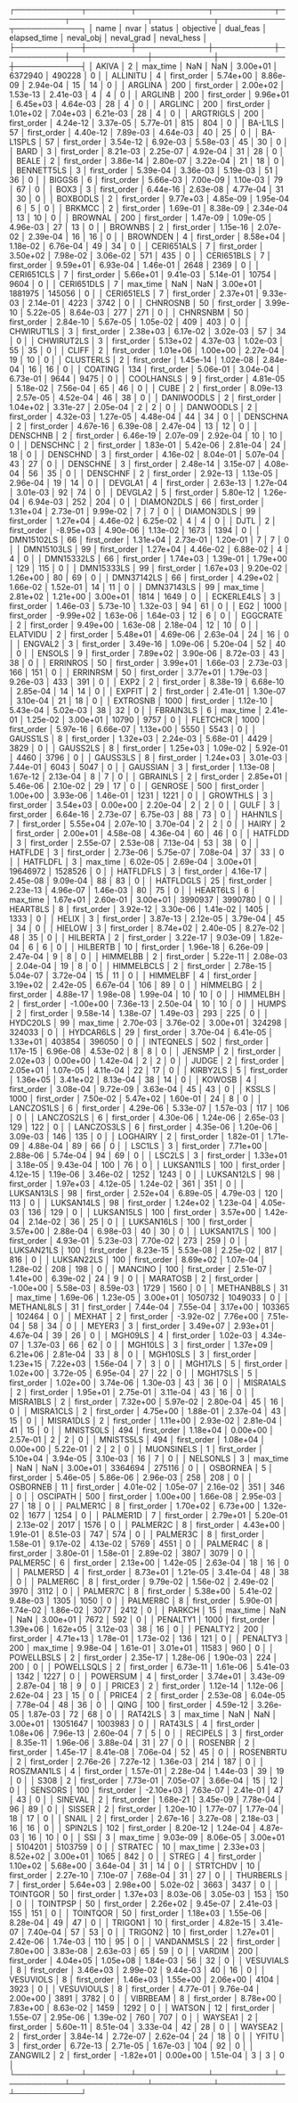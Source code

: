 ┌────────────┬────────┬─────────────┬───────────┬───────────┬──────────────┬───────────┬────────────┬────────────┐
│       name │   nvar │      status │ objective │ dual_feas │ elapsed_time │ neval_obj │ neval_grad │ neval_hess │
├────────────┼────────┼─────────────┼───────────┼───────────┼──────────────┼───────────┼────────────┼────────────┤
│      AKIVA │      2 │    max_time │       NaN │       NaN │     3.00e+01 │   6372940 │     490228 │          0 │
│   ALLINITU │      4 │ first_order │  5.74e+00 │  8.86e-09 │     2.94e-04 │        15 │         14 │          0 │
│    ARGLINA │    200 │ first_order │  2.00e+02 │  1.53e-13 │     2.41e-03 │         4 │          4 │          0 │
│    ARGLINB │    200 │ first_order │  9.96e+01 │  6.45e+03 │     4.64e-03 │        28 │          4 │          0 │
│    ARGLINC │    200 │ first_order │  1.01e+02 │  7.04e+03 │     6.21e-03 │        28 │          4 │          0 │
│  ARGTRIGLS │    200 │ first_order │  4.24e-12 │  3.37e-05 │     5.77e-01 │       815 │        804 │          0 │
│    BA-L1LS │     57 │ first_order │  4.40e-12 │  7.89e-03 │     4.64e-03 │        40 │         25 │          0 │
│  BA-L1SPLS │     57 │ first_order │  3.54e-12 │  6.92e-03 │     5.58e-03 │        45 │         30 │          0 │
│       BARD │      3 │ first_order │  8.21e-03 │  2.25e-07 │     4.92e-04 │        31 │         28 │          0 │
│      BEALE │      2 │ first_order │  3.86e-14 │  2.80e-07 │     3.22e-04 │        21 │         18 │          0 │
│ BENNETT5LS │      3 │ first_order │  5.39e-04 │  3.36e-03 │     5.19e-03 │        51 │         36 │          0 │
│     BIGGS6 │      6 │ first_order │  5.66e-03 │  7.00e-09 │     1.10e-03 │        79 │         67 │          0 │
│       BOX3 │      3 │ first_order │  6.44e-16 │  2.63e-08 │     4.77e-04 │        31 │         30 │          0 │
│   BOXBODLS │      2 │ first_order │  9.77e+03 │  4.85e-09 │     1.95e-04 │         6 │          5 │          0 │
│     BRKMCC │      2 │ first_order │  1.69e-01 │  8.38e-09 │     2.34e-04 │        13 │         10 │          0 │
│    BROWNAL │    200 │ first_order │  1.47e-09 │  1.09e-05 │     4.96e-03 │        27 │         13 │          0 │
│    BROWNBS │      2 │ first_order │  1.15e-16 │  2.07e-02 │     2.39e-04 │        16 │         16 │          0 │
│   BROWNDEN │      4 │ first_order │  8.58e+04 │  1.18e-02 │     6.76e-04 │        49 │         34 │          0 │
│ CERI651ALS │      7 │ first_order │  3.50e+02 │  7.98e-02 │     3.06e-02 │       571 │        435 │          0 │
│ CERI651BLS │      7 │ first_order │  9.59e+01 │  6.93e-04 │     1.46e-01 │      2648 │       2369 │          0 │
│ CERI651CLS │      7 │ first_order │  5.66e+01 │  9.41e-03 │     5.14e-01 │     10754 │       9604 │          0 │
│ CERI651DLS │      7 │    max_time │       NaN │       NaN │     3.00e+01 │   1881975 │     145056 │          0 │
│ CERI651ELS │      7 │ first_order │  2.37e+01 │  9.33e-03 │     2.14e-01 │      4223 │       3742 │          0 │
│   CHNROSNB │     50 │ first_order │  3.99e-10 │  5.22e-05 │     8.64e-03 │       277 │        271 │          0 │
│   CHNRSNBM │     50 │ first_order │  2.84e-10 │  5.67e-05 │     1.05e-02 │       409 │        403 │          0 │
│ CHWIRUT1LS │      3 │ first_order │  2.38e+03 │  6.17e-02 │     3.02e-03 │        57 │         34 │          0 │
│ CHWIRUT2LS │      3 │ first_order │  5.13e+02 │  4.37e-03 │     1.02e-03 │        55 │         35 │          0 │
│      CLIFF │      2 │ first_order │  1.01e+06 │  1.00e+00 │     2.27e-04 │        19 │         10 │          0 │
│  CLUSTERLS │      2 │ first_order │  1.45e-14 │  1.02e-08 │     2.84e-04 │        16 │         16 │          0 │
│    COATING │    134 │ first_order │  5.06e-01 │  3.04e-04 │     6.73e-01 │      9644 │       9475 │          0 │
│ COOLHANSLS │      9 │ first_order │  4.81e-05 │  5.18e-02 │     7.56e-04 │        65 │         46 │          0 │
│       CUBE │      2 │ first_order │  8.09e-13 │  2.57e-05 │     4.52e-04 │        46 │         38 │          0 │
│ DANIWOODLS │      2 │ first_order │  1.04e+02 │  3.31e-27 │     2.05e-04 │         2 │          2 │          0 │
│  DANWOODLS │      2 │ first_order │  4.32e-03 │  1.27e-05 │     4.48e-04 │        44 │         34 │          0 │
│   DENSCHNA │      2 │ first_order │  4.67e-16 │  6.39e-08 │     2.47e-04 │        13 │         12 │          0 │
│   DENSCHNB │      2 │ first_order │  6.46e-19 │  2.07e-09 │     2.92e-04 │        10 │         10 │          0 │
│   DENSCHNC │      2 │ first_order │  1.83e-01 │  5.42e-06 │     2.81e-04 │        24 │         18 │          0 │
│   DENSCHND │      3 │ first_order │  4.16e-02 │  8.04e-01 │     5.07e-04 │        43 │         27 │          0 │
│   DENSCHNE │      3 │ first_order │  2.48e-14 │  3.15e-07 │     4.08e-04 │        56 │         35 │          0 │
│   DENSCHNF │      2 │ first_order │  2.92e-13 │  1.13e-05 │     2.96e-04 │        19 │         14 │          0 │
│    DEVGLA1 │      4 │ first_order │  2.63e-13 │  1.27e-04 │     3.01e-03 │        92 │         74 │          0 │
│    DEVGLA2 │      5 │ first_order │  5.80e-12 │  1.26e-04 │     6.94e-03 │       252 │        204 │          0 │
│ DIAMON2DLS │     66 │ first_order │  1.31e+04 │  2.73e-01 │     9.99e-02 │         7 │          7 │          0 │
│ DIAMON3DLS │     99 │ first_order │  1.27e+04 │  4.46e-02 │     6.25e-02 │         4 │          4 │          0 │
│       DJTL │      2 │ first_order │ -8.95e+03 │  4.90e-06 │     1.13e-02 │      1673 │       1394 │          0 │
│ DMN15102LS │     66 │ first_order │  1.31e+04 │  2.73e-01 │     1.20e-01 │         7 │          7 │          0 │
│ DMN15103LS │     99 │ first_order │  1.27e+04 │  4.46e-02 │     6.88e-02 │         4 │          4 │          0 │
│ DMN15332LS │     66 │ first_order │  1.74e+03 │  1.39e-01 │     1.79e+00 │       129 │        115 │          0 │
│ DMN15333LS │     99 │ first_order │  1.67e+03 │  9.20e-02 │     1.26e+00 │        80 │         69 │          0 │
│ DMN37142LS │     66 │ first_order │  4.29e+02 │  1.66e-02 │     1.52e-01 │        14 │         11 │          0 │
│ DMN37143LS │     99 │    max_time │  2.81e+02 │  1.21e+00 │     3.00e+01 │      1814 │       1649 │          0 │
│ ECKERLE4LS │      3 │ first_order │  1.46e-03 │  5.73e-10 │     1.32e-03 │        94 │         61 │          0 │
│        EG2 │   1000 │ first_order │ -9.99e+02 │  1.63e-06 │     1.64e-03 │        12 │          6 │          0 │
│   EGGCRATE │      2 │ first_order │  9.49e+00 │  1.63e-08 │     2.18e-04 │        12 │         10 │          0 │
│   ELATVIDU │      2 │ first_order │  5.48e+01 │  4.69e-06 │     2.63e-04 │        24 │         16 │          0 │
│    ENGVAL2 │      3 │ first_order │  3.49e-16 │  1.09e-06 │     5.20e-04 │        52 │         40 │          0 │
│     ENSOLS │      9 │ first_order │  7.89e+02 │  3.90e-06 │     8.72e-03 │        43 │         38 │          0 │
│   ERRINROS │     50 │ first_order │  3.99e+01 │  1.66e-03 │     2.73e-03 │       166 │        151 │          0 │
│   ERRINRSM │     50 │ first_order │  3.77e+01 │  1.79e-03 │     9.26e-03 │       433 │        391 │          0 │
│       EXP2 │      2 │ first_order │  8.38e-19 │  6.68e-10 │     2.85e-04 │        14 │         14 │          0 │
│     EXPFIT │      2 │ first_order │  2.41e-01 │  1.30e-07 │     3.10e-04 │        21 │         18 │          0 │
│   EXTROSNB │   1000 │ first_order │  1.12e-10 │  5.43e-04 │     5.02e-03 │        38 │         32 │          0 │
│  FBRAIN3LS │      6 │    max_time │  2.41e-01 │  1.25e-02 │     3.00e+01 │     10790 │       9757 │          0 │
│   FLETCHCR │   1000 │ first_order │  5.97e-16 │  6.66e-07 │     1.13e+00 │      5550 │       5543 │          0 │
│   GAUSS1LS │      8 │ first_order │  1.32e+03 │  2.24e-03 │     5.68e-01 │      4429 │       3829 │          0 │
│   GAUSS2LS │      8 │ first_order │  1.25e+03 │  1.09e-02 │     5.92e-01 │      4460 │       3796 │          0 │
│   GAUSS3LS │      8 │ first_order │  1.24e+03 │  3.01e-03 │     7.44e-01 │      6043 │       5047 │          0 │
│   GAUSSIAN │      3 │ first_order │  1.13e-08 │  1.67e-12 │     2.13e-04 │         8 │          7 │          0 │
│   GBRAINLS │      2 │ first_order │  2.85e+01 │  5.46e-06 │     2.10e-02 │        29 │         17 │          0 │
│    GENROSE │    500 │ first_order │  1.00e+00 │  3.93e-06 │     1.46e-01 │      1231 │       1221 │          0 │
│   GROWTHLS │      3 │ first_order │  3.54e+03 │  0.00e+00 │     2.20e-04 │         2 │          2 │          0 │
│       GULF │      3 │ first_order │  6.64e-16 │  2.73e-07 │     6.75e-03 │        88 │         73 │          0 │
│    HAHN1LS │      7 │ first_order │  5.55e+04 │  2.07e-10 │     3.70e-04 │         2 │          2 │          0 │
│      HAIRY │      2 │ first_order │  2.00e+01 │  4.58e-08 │     4.36e-04 │        60 │         46 │          0 │
│    HATFLDD │      3 │ first_order │  2.55e-07 │  2.53e-08 │     7.13e-04 │        53 │         38 │          0 │
│    HATFLDE │      3 │ first_order │  2.73e-06 │  5.75e-07 │     7.08e-04 │        37 │         33 │          0 │
│   HATFLDFL │      3 │    max_time │  6.02e-05 │  2.69e-04 │     3.00e+01 │  19646972 │    1528526 │          0 │
│  HATFLDFLS │      3 │ first_order │  4.16e-17 │  2.45e-08 │     9.09e-04 │        88 │         83 │          0 │
│  HATFLDGLS │     25 │ first_order │  2.23e-13 │  4.96e-07 │     1.46e-03 │        80 │         75 │          0 │
│   HEART6LS │      6 │    max_time │  1.67e+01 │  2.60e-01 │     3.00e+01 │   3990937 │    3990780 │          0 │
│   HEART8LS │      8 │ first_order │  3.92e-12 │  3.30e-06 │     1.41e-02 │      1405 │       1333 │          0 │
│      HELIX │      3 │ first_order │  3.87e-13 │  2.12e-05 │     3.79e-04 │        45 │         34 │          0 │
│     HIELOW │      3 │ first_order │  8.74e+02 │  2.40e-05 │     8.27e-02 │        48 │         35 │          0 │
│   HILBERTA │      2 │ first_order │  3.22e-17 │  9.03e-09 │     1.82e-04 │         6 │          6 │          0 │
│   HILBERTB │     10 │ first_order │  1.96e-18 │  6.26e-09 │     2.47e-04 │         9 │          8 │          0 │
│   HIMMELBB │      2 │ first_order │  5.22e-11 │  2.08e-03 │     2.04e-04 │        19 │          8 │          0 │
│ HIMMELBCLS │      2 │ first_order │  2.78e-15 │  5.04e-07 │     3.72e-04 │        15 │         11 │          0 │
│   HIMMELBF │      4 │ first_order │  3.19e+02 │  2.42e-05 │     6.67e-04 │       106 │         89 │          0 │
│   HIMMELBG │      2 │ first_order │  4.88e-17 │  1.98e-08 │     1.99e-04 │        10 │         10 │          0 │
│   HIMMELBH │      2 │ first_order │ -1.00e+00 │  7.36e-13 │     2.50e-04 │        10 │         10 │          0 │
│      HUMPS │      2 │ first_order │  9.58e-14 │  1.38e-07 │     1.49e-03 │       293 │        225 │          0 │
│   HYDC20LS │     99 │    max_time │  2.70e-03 │  3.76e-02 │     3.00e+01 │    324298 │     324033 │          0 │
│  HYDCAR6LS │     29 │ first_order │  3.70e-04 │  6.41e-05 │     1.33e+01 │    403854 │     396050 │          0 │
│  INTEQNELS │    502 │ first_order │  1.17e-15 │  6.96e-08 │     4.53e-02 │         8 │          8 │          0 │
│     JENSMP │      2 │ first_order │  2.02e+03 │  0.00e+00 │     1.42e-04 │         2 │          2 │          0 │
│      JUDGE │      2 │ first_order │  2.05e+01 │  1.07e-05 │     4.11e-04 │        22 │         17 │          0 │
│   KIRBY2LS │      5 │ first_order │  1.36e+05 │  3.41e+02 │     8.13e-04 │        38 │         14 │          0 │
│     KOWOSB │      4 │ first_order │  3.08e-04 │  9.72e-09 │     3.63e-04 │        45 │         43 │          0 │
│      KSSLS │   1000 │ first_order │  7.50e-02 │  5.47e+02 │     1.60e-01 │        24 │          8 │          0 │
│ LANCZOS1LS │      6 │ first_order │  4.29e-06 │  5.33e-07 │     1.57e-03 │       117 │        106 │          0 │
│ LANCZOS2LS │      6 │ first_order │  4.30e-06 │  1.24e-06 │     2.65e-03 │       129 │        122 │          0 │
│ LANCZOS3LS │      6 │ first_order │  4.35e-06 │  1.20e-06 │     3.09e-03 │       146 │        135 │          0 │
│   LOGHAIRY │      2 │ first_order │  1.82e-01 │  1.71e-09 │     4.88e-04 │        89 │         66 │          0 │
│     LSC1LS │      3 │ first_order │  7.71e+00 │  2.88e-06 │     5.74e-04 │        94 │         69 │          0 │
│     LSC2LS │      3 │ first_order │  1.33e+01 │  3.18e-05 │     9.43e-04 │       100 │         76 │          0 │
│ LUKSAN11LS │    100 │ first_order │  4.12e-15 │  1.19e-06 │     3.46e-02 │      1252 │       1243 │          0 │
│ LUKSAN12LS │     98 │ first_order │  1.97e+03 │  4.12e-05 │     1.24e-02 │       361 │        351 │          0 │
│ LUKSAN13LS │     98 │ first_order │  2.52e+04 │  6.89e-05 │     4.79e-03 │       120 │        113 │          0 │
│ LUKSAN14LS │     98 │ first_order │  1.24e+02 │  1.23e-04 │     4.05e-03 │       136 │        129 │          0 │
│ LUKSAN15LS │    100 │ first_order │  3.57e+00 │  1.42e-04 │     2.14e-02 │        36 │         25 │          0 │
│ LUKSAN16LS │    100 │ first_order │  3.57e+00 │  2.88e-04 │     6.98e-03 │        40 │         30 │          0 │
│ LUKSAN17LS │    100 │ first_order │  4.93e-01 │  5.23e-03 │     7.70e-02 │       273 │        259 │          0 │
│ LUKSAN21LS │    100 │ first_order │  8.23e-15 │  5.53e-08 │     2.25e-02 │       817 │        816 │          0 │
│ LUKSAN22LS │    100 │ first_order │  8.69e+02 │  1.07e-04 │     1.28e-02 │       208 │        198 │          0 │
│    MANCINO │    100 │ first_order │  2.51e-07 │  1.41e+00 │     6.39e-02 │        24 │          9 │          0 │
│   MARATOSB │      2 │ first_order │ -1.00e+00 │  5.58e-03 │     8.59e-03 │      1729 │       1560 │          0 │
│ METHANB8LS │     31 │    max_time │  1.69e-06 │  1.23e-05 │     3.00e+01 │   1050732 │    1049033 │          0 │
│ METHANL8LS │     31 │ first_order │  7.44e-04 │  7.55e-04 │     3.17e+00 │    103365 │     102464 │          0 │
│     MEXHAT │      2 │ first_order │ -3.92e-02 │  7.76e+00 │     7.51e-04 │        58 │         34 │          0 │
│     MEYER3 │      3 │ first_order │  3.49e+07 │  2.93e+01 │     4.67e-04 │        39 │         26 │          0 │
│    MGH09LS │      4 │ first_order │  1.02e-03 │  4.34e-07 │     1.37e-03 │        66 │         62 │          0 │
│    MGH10LS │      3 │ first_order │  1.37e+09 │  6.21e+06 │     2.81e-04 │        33 │          8 │          0 │
│   MGH10SLS │      3 │ first_order │  1.23e+15 │  7.22e+03 │     1.56e-04 │         7 │          3 │          0 │
│    MGH17LS │      5 │ first_order │  1.02e+00 │  3.72e-05 │     6.95e-04 │        27 │         22 │          0 │
│   MGH17SLS │      5 │ first_order │  1.02e+00 │  3.74e-06 │     1.30e-03 │        43 │         36 │          0 │
│  MISRA1ALS │      2 │ first_order │  1.95e+01 │  2.75e-01 │     3.11e-04 │        43 │         16 │          0 │
│  MISRA1BLS │      2 │ first_order │  7.32e+00 │  5.97e-02 │     2.80e-04 │        45 │         16 │          0 │
│  MISRA1CLS │      2 │ first_order │  4.75e+00 │  1.88e-01 │     2.37e-04 │        43 │         15 │          0 │
│  MISRA1DLS │      2 │ first_order │  1.11e+00 │  2.93e-02 │     2.81e-04 │        41 │         15 │          0 │
│  MNISTS0LS │    494 │ first_order │  1.18e+04 │  0.00e+00 │     2.57e-01 │         2 │          2 │          0 │
│  MNISTS5LS │    494 │ first_order │  1.08e+04 │  0.00e+00 │     5.22e-01 │         2 │          2 │          0 │
│ MUONSINELS │      1 │ first_order │  5.10e+04 │  3.94e-05 │     3.10e-03 │        16 │          7 │          0 │
│   NELSONLS │      3 │    max_time │       NaN │       NaN │     3.00e+01 │   3364694 │     275116 │          0 │
│   OSBORNEA │      5 │ first_order │  5.46e-05 │  5.86e-06 │     2.96e-03 │       258 │        208 │          0 │
│   OSBORNEB │     11 │ first_order │  4.01e-02 │  1.05e-07 │     2.16e-02 │       351 │        346 │          0 │
│   OSCIPATH │    500 │ first_order │  1.00e+00 │  1.66e-08 │     2.95e-03 │        27 │         18 │          0 │
│   PALMER1C │      8 │ first_order │  1.70e+02 │  6.73e+00 │     1.32e-02 │      1677 │       1254 │          0 │
│   PALMER1D │      7 │ first_order │  2.79e+01 │  5.20e-01 │     2.13e-02 │      2017 │       1576 │          0 │
│   PALMER2C │      8 │ first_order │  4.43e+00 │  1.91e-01 │     8.51e-03 │       747 │        574 │          0 │
│   PALMER3C │      8 │ first_order │  1.58e-01 │  9.17e-02 │     4.13e-02 │      5769 │       4551 │          0 │
│   PALMER4C │      8 │ first_order │  3.80e-01 │  1.58e-01 │     2.89e-02 │      3807 │       3079 │          0 │
│   PALMER5C │      6 │ first_order │  2.13e+00 │  1.42e-05 │     2.63e-04 │        18 │         16 │          0 │
│   PALMER5D │      4 │ first_order │  8.73e+01 │  1.21e-05 │     3.41e-04 │        48 │         38 │          0 │
│   PALMER6C │      8 │ first_order │  9.79e-02 │  1.56e-02 │     2.49e-02 │      3970 │       3112 │          0 │
│   PALMER7C │      8 │ first_order │  5.38e+00 │  5.41e-02 │     9.48e-03 │      1305 │       1050 │          0 │
│   PALMER8C │      8 │ first_order │  5.90e-01 │  1.74e-02 │     1.86e-02 │      3077 │       2412 │          0 │
│     PARKCH │     15 │    max_time │       NaN │       NaN │     3.00e+01 │      7672 │        592 │          0 │
│   PENALTY1 │   1000 │ first_order │  1.39e+06 │  1.62e+05 │     3.12e-03 │        38 │         16 │          0 │
│   PENALTY2 │    200 │ first_order │  4.71e+13 │  1.78e-01 │     1.73e-02 │       136 │        121 │          0 │
│   PENALTY3 │    200 │    max_time │  9.98e-04 │  1.61e-01 │     3.01e+01 │     11583 │        960 │          0 │
│ POWELLBSLS │      2 │ first_order │  2.35e-17 │  1.28e-06 │     1.90e-03 │       224 │        200 │          0 │
│ POWELLSQLS │      2 │ first_order │  6.73e-11 │  1.61e-06 │     5.41e-03 │      1342 │       1227 │          0 │
│   POWERSUM │      4 │ first_order │  3.74e+01 │  3.43e-09 │     2.87e-04 │        18 │          9 │          0 │
│     PRICE3 │      2 │ first_order │  1.12e-14 │  1.12e-06 │     2.62e-04 │        23 │         15 │          0 │
│     PRICE4 │      2 │ first_order │  2.53e-08 │  6.04e-05 │     7.78e-04 │        48 │         36 │          0 │
│       QING │    100 │ first_order │  4.59e-12 │  3.26e-05 │     1.87e-03 │        72 │         68 │          0 │
│    RAT42LS │      3 │    max_time │       NaN │       NaN │     3.00e+01 │  13051647 │    1003983 │          0 │
│    RAT43LS │      4 │ first_order │  1.08e+06 │  7.96e-13 │     2.60e-04 │         7 │          5 │          0 │
│   RECIPELS │      3 │ first_order │  8.35e-11 │  1.96e-06 │     3.88e-04 │        31 │         27 │          0 │
│    ROSENBR │      2 │ first_order │  1.45e-17 │  8.41e-08 │     7.06e-04 │        52 │         45 │          0 │
│  ROSENBRTU │      2 │ first_order │  2.76e-26 │  7.27e-12 │     1.36e-03 │       214 │        187 │          0 │
│ ROSZMAN1LS │      4 │ first_order │  1.57e-01 │  2.28e-04 │     1.44e-03 │        39 │         19 │          0 │
│       S308 │      2 │ first_order │  7.73e-01 │  7.05e-07 │     3.66e-04 │        15 │         12 │          0 │
│    SENSORS │    100 │ first_order │ -2.10e+03 │  7.63e-07 │     2.41e-01 │        47 │         43 │          0 │
│    SINEVAL │      2 │ first_order │  1.68e-21 │  3.45e-09 │     7.78e-04 │        96 │         89 │          0 │
│     SISSER │      2 │ first_order │  1.20e-10 │  1.77e-07 │     1.77e-04 │        18 │         17 │          0 │
│      SNAIL │      2 │ first_order │  2.67e-16 │  3.27e-08 │     2.18e-03 │        16 │         16 │          0 │
│    SPIN2LS │    102 │ first_order │  8.20e-12 │  1.24e-04 │     4.87e-03 │        16 │         10 │          0 │
│        SSI │      3 │    max_time │  9.03e-09 │  8.06e-05 │     3.00e+01 │   5104201 │    5103759 │          0 │
│    STRATEC │     10 │    max_time │  2.33e+03 │  8.52e+02 │     3.00e+01 │      1065 │        842 │          0 │
│      STREG │      4 │ first_order │  1.10e+02 │  5.68e+00 │     3.64e-04 │        31 │         14 │          0 │
│   STRTCHDV │     10 │ first_order │  2.27e-10 │  7.10e-07 │     7.68e-04 │        31 │         27 │          0 │
│  THURBERLS │      7 │ first_order │  5.64e+03 │  2.98e+00 │     5.02e-02 │      3663 │       3437 │          0 │
│   TOINTGOR │     50 │ first_order │  1.37e+03 │  8.03e-06 │     3.05e-03 │       153 │        150 │          0 │
│   TOINTPSP │     50 │ first_order │  2.26e+02 │  9.45e-07 │     2.41e-03 │       155 │        151 │          0 │
│   TOINTQOR │     50 │ first_order │  1.18e+03 │  1.55e-06 │     8.28e-04 │        49 │         47 │          0 │
│    TRIGON1 │     10 │ first_order │  4.82e-15 │  3.41e-07 │     7.40e-04 │        57 │         53 │          0 │
│    TRIGON2 │     10 │ first_order │  1.27e+01 │  2.42e-06 │     1.74e-03 │       110 │         95 │          0 │
│ VANDANMSLS │     22 │ first_order │  7.80e+00 │  3.83e-08 │     2.63e-03 │        65 │         59 │          0 │
│     VARDIM │    200 │ first_order │  4.04e+05 │  1.05e+08 │     1.84e-03 │        56 │         32 │          0 │
│  VESUVIALS │      8 │ first_order │  3.46e+03 │  2.99e-02 │     9.44e-03 │        40 │         16 │          0 │
│  VESUVIOLS │      8 │ first_order │  1.46e+03 │  1.55e+00 │     2.06e+00 │      4104 │       3923 │          0 │
│ VESUVIOULS │      8 │ first_order │  4.77e-01 │  9.76e-04 │     2.00e+00 │      3891 │       3782 │          0 │
│   VIBRBEAM │      8 │ first_order │  8.78e+00 │  7.83e+00 │     8.63e-02 │      1459 │       1292 │          0 │
│     WATSON │     12 │ first_order │  1.55e-07 │  2.95e-06 │     1.39e-02 │       760 │        707 │          0 │
│    WAYSEA1 │      2 │ first_order │  5.60e-11 │  8.51e-04 │     3.33e-04 │        42 │         28 │          0 │
│    WAYSEA2 │      2 │ first_order │  3.84e-14 │  2.72e-07 │     2.62e-04 │        24 │         18 │          0 │
│      YFITU │      3 │ first_order │  6.72e-13 │  2.71e-05 │     1.67e-03 │       104 │         92 │          0 │
│   ZANGWIL2 │      2 │ first_order │ -1.82e+01 │  0.00e+00 │     1.51e-04 │         3 │          3 │          0 │
└────────────┴────────┴─────────────┴───────────┴───────────┴──────────────┴───────────┴────────────┴────────────┘
